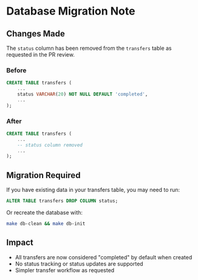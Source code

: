 # Database Migration Note

## Changes Made

The `status` column has been removed from the `transfers` table as requested in the PR review.

### Before
```sql
CREATE TABLE transfers (
    ...
    status VARCHAR(20) NOT NULL DEFAULT 'completed',
    ...
);
```

### After
```sql
CREATE TABLE transfers (
    ...
    -- status column removed
    ...
);
```

## Migration Required

If you have existing data in your transfers table, you may need to run:

```sql
ALTER TABLE transfers DROP COLUMN status;
```

Or recreate the database with:
```bash
make db-clean && make db-init
```

## Impact

- All transfers are now considered "completed" by default when created
- No status tracking or status updates are supported
- Simpler transfer workflow as requested